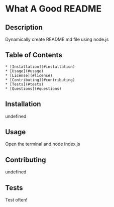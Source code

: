 
  # What A Good README

  ## Description

  Dynamically create README.md file using node.js

  ## Table of Contents
  
    * [Installation](#installation)
    * [Usage](#usage)
    * [License](#license)
    * [Contributing](#contributing)
    * [Tests](#tests)
    * [Questions](#questions)

  ## Installation

  undefined

  ## Usage

  Open the terminal and node index.js

  ## Contributing 

  undefined

  ## Tests

  Test often!

